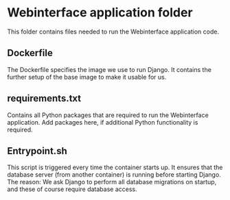 # Webinterface application folder

This folder contains files needed to run the Webinterface application code.

## Dockerfile
The Dockerfile specifies the image we use to run Django. It contains the further setup of the base image to make it usable for us.

## requirements.txt
Contains all Python packages that are required to run the Webinterface application. Add packages here, if additional Python functionality is required.

## Entrypoint.sh
This script is triggered every time the container starts up.
It ensures that the database server (from another container) is running before starting Django. 
The reason: We ask Django to perform all database migrations on startup, and these of course require database access.

